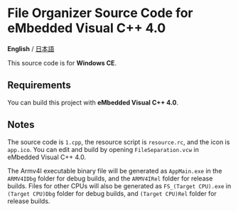 # File Organizer Source Code for eMbedded Visual C++ 4.0

**English** / [日本語](README-JA.md)

This source code is for **Windows CE**.

## Requirements

You can build this project with **eMbedded Visual C++ 4.0**.

## Notes

The source code is `1.cpp`, the resource script is `resource.rc`, and the icon is `app.ico`. You can edit and build by opening `FileSeparation.vcw` in eMbedded Visual C++ 4.0.

The Armv4I executable binary file will be generated as `AppMain.exe` in the `ARMV4IDbg` folder for debug builds, and the `ARMV4IRel` folder for release builds. Files for other CPUs will also be generated as `FS_(Target CPU).exe` in `(Target CPU)Dbg` folder for debug builds, and `(Target CPU)Rel` folder for release builds.
